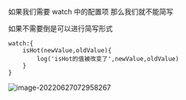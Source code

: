 如果我们需要 watch 中的配置项 那么我们就不能简写

如果不需要倒是可以进行简写形式

```vue
watch:{
	isHot(newValue,oldValue){
		log('isHot的值被改变了',newValue,oldValue)
	}
}
```

![image-20220627072958267](C:\Users\Administrator\AppData\Roaming\Typora\typora-user-images\image-20220627072958267.png)